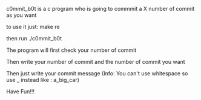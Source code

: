 c0mmit_b0t is a c program who is going to commmit a X number of commit as you want

to use it just: make re

then run ./c0mmit_b0t

The program will first check your number of commit

Then write your number of commit and the number of commit you want

Then just write your commit message (Info: You can't use whitespace so use _ instead like : a_big_car)

Have Fun!!!